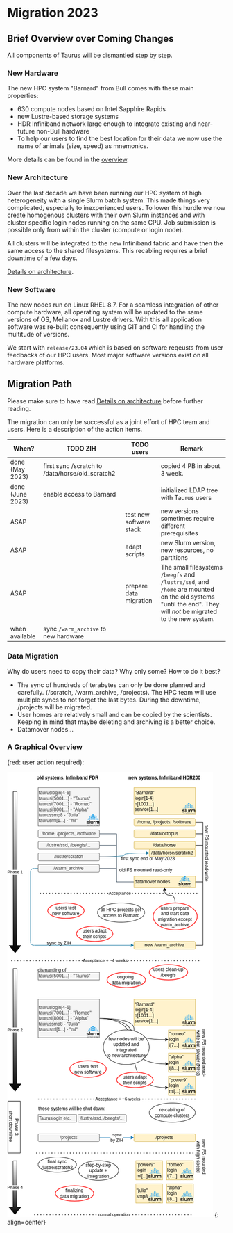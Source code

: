 # Migration 2023

## Brief Overview over Coming Changes

All components of Taurus will be dismantled step by step.

### New Hardware

The new HPC system "Barnard" from Bull comes with these main properties:

* 630 compute nodes based on Intel Sapphire Rapids
* new Lustre-based storage systems
* HDR Infiniband network large enough to integrate existing and near-future non-Bull hardware
* To help our users to find the best location for their data we now use the name of animals (size, speed) as mnemonics.  

More details can be found in the [overview](/jobs_and_resources/hardware_overview_2023).

### New Architecture

Over the last decade we have been running our HPC system of high heterogeneity with a single
Slurm batch system. This made things very complicated, especially to inexperienced users.
To lower this hurdle we now create homogenous clusters with their own Slurm instances and with
cluster specific login nodes running on the same CPU. Job submission is possible only
from within the cluster (compute or login node).

All clusters will be integrated to the new Infiniband fabric and have then the same access to
the shared filesystems. This recabling requires a brief downtime of a few days.

[Details on architecture](/jobs_and_resources/architecture_2023).

### New Software

The new nodes run on Linux RHEL 8.7. For a seamless integration of other compute hardware,
all operating system will be updated to the same versions of OS, Mellanox and Lustre drivers.
With this all application software was re-built consequently using GIT and CI for handling
the multitude of versions.

We start with `release/23.04` which is based on software reqeusts from user feedbacks of our
HPC users. Most major software versions exist on all hardware platforms. 

## Migration Path

Please make sure to have read [Details on architecture](/jobs_and_resources/architecture_2023) before
further reading.

The migration can only be successful as a joint effort of HPC team and users. Here is a description
of the action items.

|When?|TODO ZIH |TODO users |Remark |
|---|---|---|---|
| done (May 2023) |first sync /scratch to /data/horse/old_scratch2| |copied 4 PB in about 3 week.|
| done (June 2023) |enable access to Barnard| |initialized LDAP tree with Taurus users|
| ASAP | |test new software stack|new versions sometimes require different prerequisites|
| ASAP | |adapt scripts|new Slurm version, new resources, no partitions|
| ASAP | |prepare data migration|The small filesystems `/beegfs` and `/lustre/ssd`, and `/home` are mounted on the old systems "until the end". They will *not* be migrated to the new system.|
| when available | sync `/warm_archive` to new hardware| | |

### Data Migration

Why do users need to copy their data? Why only some? How to do it best?

* The sync of hundreds of terabytes can only be done planned and carefully.
(/scratch, /warm_archive, /projects). The HPC team will use multiple syncs
to not forget the last bytes. During the downtime, /projects will be migrated. 
* User homes are relatively small and can be copied by the scientists. 
Keeping in mind that maybe deleting and archiving is a better choice.
* Datamover nodes...


### A Graphical Overview 

(red: user action required):

![Migration timeline 2023](../jobs_and_resources/misc/migration_2023.png)
{: align=center}
